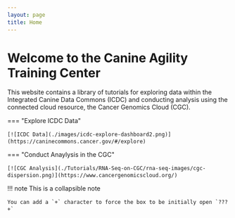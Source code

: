 ```yaml
---
layout: page
title: Home
---
```


Welcome to the Canine Agility Training Center
========================================================

This website contains a library of tutorials for exploring data within the Integrated Canine Data Commons (ICDC) and conducting analysis using the connected cloud resource, the Cancer Genomics Cloud (CGC).


=== "Explore ICDC Data"

  
    [![ICDC Data](./images/icdc-explore-dashboard2.png)](https://caninecommons.cancer.gov/#/explore)
 

=== "Conduct Anaylysis in the CGC"

    [![CGC Analysis](./Tutorials/RNA-Seq-on-CGC/rna-seq-images/cgc-dispersion.png)](https://www.cancergenomicscloud.org/)

!!! note
    This is a collapsible note

    You can add a `+` character to force the box to be initially open `???+`

   